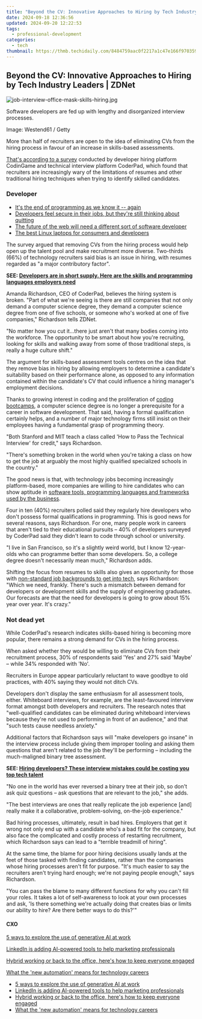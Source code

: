 ```yaml
---
title: "Beyond the CV: Innovative Approaches to Hiring by Tech Industry Leaders | ZDNet"
date: 2024-09-18 12:36:56
updated: 2024-09-20 12:22:53
tags:
  - professional-development
categories:
  - tech
thumbnail: https://thmb.techidaily.com/8484759aac0f2217a1c47e166f9703590835bee6447866146f3b1628180769c5.jpg
---
```


## Beyond the CV: Innovative Approaches to Hiring by Tech Industry Leaders | ZDNet

![job-interview-office-mask-skills-hiring.jpg](https://www.zdnet.com/a/img/resize/2ae8cab2fe6b38a8725cc628ab783481c46b1ad8/2022/01/14/ded52d03-9d8f-4cc9-8a2a-37644bb8c3f7/recruitment-video-interview-hiring.jpg?auto=webp&width=1280)

Software developers are fed up with lengthy and disorganized interview processes.

Image: Westend61 / Getty

More than half of recruiters are open to the idea of eliminating CVs from the hiring process in favour of an increase in skills-based assessments.

[That's according to a survey](https://www.codingame.com/work/codingame-coderpad-tech-hiring-survey-2022/) conducted by developer hiring platform CodinGame and technical interview platform CoderPad, which found that recruiters are increasingly wary of the limitations of resumes and other traditional hiring techniques when trying to identify skilled candidates.

### Developer

* [It's the end of programming as we know it -- again](https://www.zdnet.com/article/its-the-end-of-programming-as-we-know-it-again/)
* [Developers feel secure in their jobs, but they're still thinking about quitting](https://www.zdnet.com/article/developers-feel-secure-in-their-jobs-but-theyre-still-thinking-about-quitting/)
* [The future of the web will need a different sort of software developer](https://www.zdnet.com/article/the-future-of-the-web-will-need-a-different-sort-of-software-developer/)
* [The best Linux laptops for consumers and developers](https://www.zdnet.com/article/best-linux-laptop/)

The survey argued that removing CVs from the hiring process would help open up the talent pool and make recruitment more diverse. Two-thirds (66%) of technology recruiters said bias is an issue in hiring, with resumes regarded as "a major contributory factor".

**SEE: [Developers are in short supply. Here are the skills and programming languages employers need](https://www.zdnet.com/article/finding-developers-is-going-to-be-your-biggest-hiring-headache-this-year/)**

Amanda Richardson, CEO of CoderPad, believes the hiring system is broken. "Part of what we're seeing is there are still companies that not only demand a computer science degree, they demand a computer science degree from one of five schools, or someone who's worked at one of five companies," Richardson tells ZDNet.

"No matter how you cut it…there just aren't that many bodies coming into the workforce. The opportunity to be smart about how you're recruiting, looking for skills and walking away from some of those traditional steps, is really a huge culture shift."

The argument for skills-based assessment tools centres on the idea that they remove bias in hiring by allowing employers to determine a candidate's suitability based on their performance alone, as opposed to any information contained within the candidate's CV that could influence a hiring manager's employment decisions.

Thanks to growing interest in coding and the proliferation of [coding bootcamps,](https://www.zdnet.com/education/bootcamps/what-are-coding-bootcamps-how-do-i-choose-coding-bootcamp/) a computer science degree is no longer a prerequisite for a career in software development. That said, having a formal qualification certainly helps, and a number of major technology firms still insist on their employees having a fundamental grasp of programming theory.

"Both Stanford and MIT teach a class called 'How to Pass the Technical Interview' for credit," says Richardson. 

"There's something broken in the world when you're taking a class on how to get the job at arguably the most highly qualified specialized schools in the country."

The good news is that, with technology jobs becoming increasingly platform-based, more companies are willing to hire candidates who can show aptitude in [software tools, programming languages and frameworks used by the business](https://www.zdnet.com/article/python-java-linux-and-sql-these-are-the-hot-tech-skills-employers-are-looking-for/).

Four in ten (40%) recruiters polled said they regularly hire developers who don't possess formal qualifications in programming. This is good news for several reasons, says Richardson. For one, many people work in careers that aren't tied to their educational pursuits – 40% of developers surveyed by CoderPad said they didn't learn to code through school or university.

"I live in San Francisco, so it's a slightly weird world, but I know 12-year-olds who can programme better than some developers. So, a college degree doesn't necessarily mean much," Richardson adds. 

Shifting the focus from resumes to skills also gives an opportunity for those with [non-standard job backgrounds to get into tech](https://www.zdnet.com/article/developer-jobs-when-it-comes-to-building-diverse-teams-employers-are-still-missing-the-mark/), says Richardson: "Which we need, frankly. There's such a mismatch between demand for developers or development skills and the supply of engineering graduates. Our forecasts are that the need for developers is going to grow about 15% year over year. It's crazy."

### Not dead yet

While CoderPad's research indicates skills-based hiring is becoming more popular, there remains a strong demand for CVs in the hiring process.

When asked whether they would be willing to eliminate CVs from their recruitment process, 30% of respondents said 'Yes' and 27% said 'Maybe' – while 34% responded with 'No'.

Recruiters in Europe appear particularly reluctant to wave goodbye to old practices, with 40% saying they would not ditch CVs.

Developers don't display the same enthusiasm for all assessment tools, either. Whiteboard interviews, for example, are the least-favoured interview format amongst both developers and recruiters. The research notes that "well-qualified candidates can be eliminated during whiteboard interviews because they're not used to performing in front of an audience," and that "such tests cause needless anxiety."

Additional factors that Richardson says will "make developers go insane" in the interview process include giving them improper tooling and asking them questions that aren't related to the job they'll be performing – including the much-maligned binary tree assessment.

**SEE: [Hiring developers? These interview mistakes could be costing you top tech talent](https://www.zdnet.com/article/hiring-developers-these-interview-mistakes-could-be-costing-you-top-tech-talent/)**

"No one in the world has ever reversed a binary tree at their job, so don't ask quiz questions – ask questions that are relevant to the job," she adds.

"The best interviews are ones that really replicate the job experience \[and\] really make it a collaborative, problem-solving, on-the-job experience."

Bad hiring processes, ultimately, result in bad hires. Employers that get it wrong not only end up with a candidate who's a bad fit for the company, but also face the complicated and costly process of restarting recruitment, which Richardson says can lead to a "terrible treadmill of hiring".

At the same time, the blame for poor hiring decisions usually lands at the feet of those tasked with finding candidates, rather than the companies whose hiring processes aren't fit for purpose. "It's much easier to say the recruiters aren't trying hard enough; we're not paying people enough," says Richardson.

"You can pass the blame to many different functions for why you can't fill your roles. It takes a lot of self-awareness to look at your own processes and ask, 'Is there something we're actually doing that creates bias or limits our ability to hire? Are there better ways to do this?'"

#### CXO

[5 ways to explore the use of generative AI at work](https://www.zdnet.com/article/6-ways-business-leaders-are-exploring-generative-ai-at-work/ "5 ways to explore the use of generative AI at work")

[LinkedIn is adding AI-powered tools to help marketing professionals](https://www.zdnet.com/article/linkedin-is-adding-ai-powered-tools-to-help-marketing-professionals/ "LinkedIn is adding AI-powered tools to help marketing professionals")

[Hybrid working or back to the office, here's how to keep everyone engaged](https://www.zdnet.com/article/hybrid-working-or-back-to-the-office-heres-how-to-keep-everyone-engaged/ "Hybrid working or back to the office, here's how to keep everyone engaged")

[What the 'new automation' means for technology careers](https://www.zdnet.com/article/what-the-new-automation-means-for-technology-careers/ "What the 'new automation' means for technology careers")

* [5 ways to explore the use of generative AI at work](https://www.zdnet.com/article/6-ways-business-leaders-are-exploring-generative-ai-at-work/ "5 ways to explore the use of generative AI at work")
* [LinkedIn is adding AI-powered tools to help marketing professionals](https://www.zdnet.com/article/linkedin-is-adding-ai-powered-tools-to-help-marketing-professionals/ "LinkedIn is adding AI-powered tools to help marketing professionals")
* [Hybrid working or back to the office, here's how to keep everyone engaged](https://www.zdnet.com/article/hybrid-working-or-back-to-the-office-heres-how-to-keep-everyone-engaged/ "Hybrid working or back to the office, here's how to keep everyone engaged")
* [What the 'new automation' means for technology careers](https://www.zdnet.com/article/what-the-new-automation-means-for-technology-careers/ "What the 'new automation' means for technology careers")

<ins class="adsbygoogle"
     style="display:block"
     data-ad-format="autorelaxed"
     data-ad-client="ca-pub-7571918770474297"
     data-ad-slot="1223367746"></ins>



<ins class="adsbygoogle"
     style="display:block"
     data-ad-client="ca-pub-7571918770474297"
     data-ad-slot="8358498916"
     data-ad-format="auto"
     data-full-width-responsive="true"></ins>
